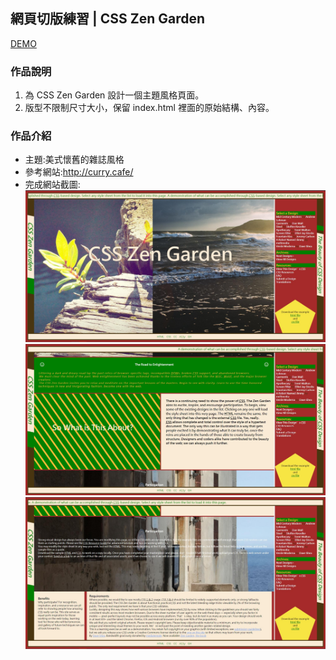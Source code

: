 ## 網頁切版練習 | CSS Zen Garden
[DEMO](https://vina2325.github.io/CSS-Zen-Garden/zengarden.html "Title")<br>

### 作品說明
1. 為 CSS Zen Garden 設計一個主題風格頁面。
2. 版型不限制尺寸大小，保留 index.html 裡面的原始結構、內容。

### 作品介紹
* 主題:美式懷舊的雜誌風格
* 參考網站:http://curry.cafe/
* 完成網站截圖:
![images](https://github.com/wdaweb/css-zen-garden-vina2325/blob/master/01.jpg)
![images](https://github.com/wdaweb/css-zen-garden-vina2325/blob/master/02.jpg)
![images](https://github.com/wdaweb/css-zen-garden-vina2325/blob/master/03.jpg)
